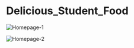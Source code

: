 # Delicious_Student_Food
![Homepage-1](https://user-images.githubusercontent.com/112838805/202644210-652e6ec0-2da5-4cfa-891b-3a42fda74614.jpg)

![Homepage-2](https://user-images.githubusercontent.com/112838805/202644222-ba884044-acc5-48ef-8983-2ce6dddcc861.jpg)
